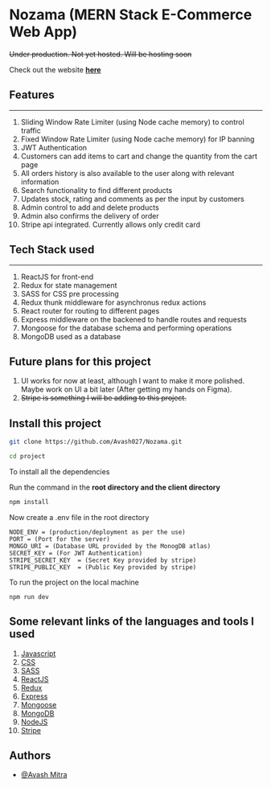 # Nozama (MERN Stack E-Commerce Web App)

~~Under production. Not yet hosted. Will be hosting soon~~

Check out the website **[here](https://nozamaapp.herokuapp.com)**

## Features

<hr>

1. Sliding Window Rate Limiter (using Node cache memory) to control traffic
2. Fixed Window Rate Limiter (using Node cache memory) for IP banning
3. JWT Authentication
4. Customers can add items to cart and change the quantity from the cart page
5. All orders history is also available to the user along with relevant information
6. Search functionality to find different products
7. Updates stock, rating and comments as per the input by customers
8. Admin control to add and delete products
9. Admin also confirms the delivery of order
10. Stripe api integrated. Currently allows only credit card

## Tech Stack used

<hr>

1. ReactJS for front-end
2. Redux for state management
3. SASS for CSS pre processing
4. Redux thunk middleware for asynchronus redux actions
5. React router for routing to different pages
6. Express middleware on the backened to handle routes and requests
7. Mongoose for the database schema and performing operations
8. MongoDB used as a database

## Future plans for this project

1. UI works for now at least, although I want to make it more polished. Maybe work on UI a bit later (After getting my hands on Figma).
2. ~~Stripe is something I will be adding to this project.~~

## Install this project

```bash
git clone https://github.com/Avash027/Nozama.git
```

```bash
cd project
```

To install all the dependencies

Run the command in the **root directory and the client directory**

```bash
npm install
```

Now create a .env file in the root directory

```
NODE_ENV = (production/deployment as per the use)
PORT = (Port for the server)
MONGO_URI = (Database URL provided by the MonogDB atlas)
SECRET_KEY = (For JWT Authentication)
STRIPE_SECRET_KEY  = (Secret Key provided by stripe)
STRIPE_PUBLIC_KEY  = (Public Key provided by stripe)
```

To run the project on the local machine

```
npm run dev
```

## Some relevant links of the languages and tools I used

1. [Javascript](https://developer.mozilla.org/en-US/docs/Web/JavaScript)
2. [CSS](https://developer.mozilla.org/en-US/docs/Web/CSS)
3. [SASS](https://sass-lang.com/documentation)
4. [ReactJS](https://reactjs.org/docs/getting-started.html)
5. [Redux](https://react-redux.js.org/)
6. [Express](https://expressjs.com/)
7. [Mongoose](https://mongoosejs.com/docs/)
8. [MongoDB](https://docs.mongodb.com/)
9. [NodeJS](https://nodejs.org/en/docs/)
10. [Stripe](https://stripe.com/docs)

## Authors

- [@Avash Mitra](https://github.com/Avash027)
